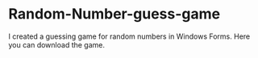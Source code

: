 # Random-Number-guess-game

I created a guessing game for random numbers in Windows Forms. Here you can download the game.
